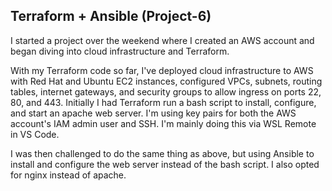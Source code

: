 ## Terraform + Ansible (Project-6)

I started a project over the weekend where I created an AWS account and began diving into cloud infrastructure and Terraform.

With my Terraform code so far, I've deployed cloud infrastructure to AWS with Red Hat and Ubuntu EC2 instances, configured VPCs, subnets, routing tables, internet gateways, and security groups to allow ingress on ports 22, 80, and 443. Initially I had Terraform run a bash script to install, configure, and start an apache web server. I'm using key pairs for both the AWS account's IAM admin user and SSH. I'm mainly doing this via WSL Remote in VS Code.

I was then challenged to do the same thing as above, but using Ansible to install and configure the web server instead of the bash script. I also opted for nginx instead of apache.